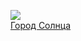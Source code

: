 ![](/books/prose_classic/Томмазо%20Кампанелла/Город%20Солнца.jpg)  
[Город Солнца](/books/prose_classic/Томмазо%20Кампанелла/Город%20Солнца)